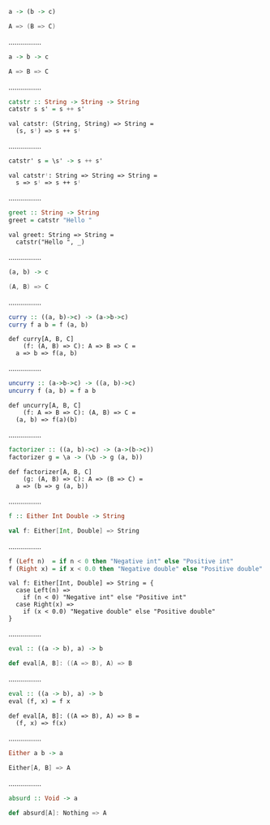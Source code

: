```Haskell
a -> (b -> c)
```
```scala
A => (B => C)
```
................
```Haskell
a -> b -> c
```
```scala
A => B => C
```
................
```Haskell
catstr :: String -> String -> String
catstr s s' = s ++ s'
```
```tut:silent
val catstr: (String, String) => String =
  (s, sᛌ) => s ++ sᛌ
```
................
```Haskell
catstr' s = \s' -> s ++ s'
```
```tut:silent
val catstrᛌ: String => String => String = 
  s => sᛌ => s ++ sᛌ
```
................
```Haskell
greet :: String -> String
greet = catstr "Hello "
```
```tut:silent
val greet: String => String =
  catstr("Hello ", _)
```
................
```Haskell
(a, b) -> c
```
```scala
(A, B) => C
```
................
```Haskell
curry :: ((a, b)->c) -> (a->b->c)
curry f a b = f (a, b)
```
```tut:silent
def curry[A, B, C]
    (f: (A, B) => C): A => B => C =
  a => b => f(a, b)
```
................
```Haskell
uncurry :: (a->b->c) -> ((a, b)->c)
uncurry f (a, b) = f a b
```
```tut:silent
def uncurry[A, B, C]
    (f: A => B => C): (A, B) => C =
  (a, b) => f(a)(b)
```
................
```Haskell
factorizer :: ((a, b)->c) -> (a->(b->c))
factorizer g = \a -> (\b -> g (a, b))
```
```tut:silent
def factorizer[A, B, C]
    (g: (A, B) => C): A => (B => C) =
  a => (b => g (a, b))
```
................
```Haskell
f :: Either Int Double -> String
```
```scala
val f: Either[Int, Double] => String
```
................
```Haskell
f (Left n)  = if n < 0 then "Negative int" else "Positive int"
f (Right x) = if x < 0.0 then "Negative double" else "Positive double"
```
```tut:silent
val f: Either[Int, Double] => String = {
  case Left(n) =>
    if (n < 0) "Negative int" else "Positive int"
  case Right(x) =>
    if (x < 0.0) "Negative double" else "Positive double"
}
```
................
```Haskell
eval :: ((a -> b), a) -> b
```
```scala
def eval[A, B]: ((A => B), A) => B
```
................
```Haskell
eval :: ((a -> b), a) -> b
eval (f, x) = f x
```
```tut:silent
def eval[A, B]: ((A => B), A) => B =
  (f, x) => f(x)
```
................
```Haskell
Either a b -> a
```
```scala
Either[A, B] => A
```
................
```Haskell
absurd :: Void -> a
```
```scala
def absurd[A]: Nothing => A
```
